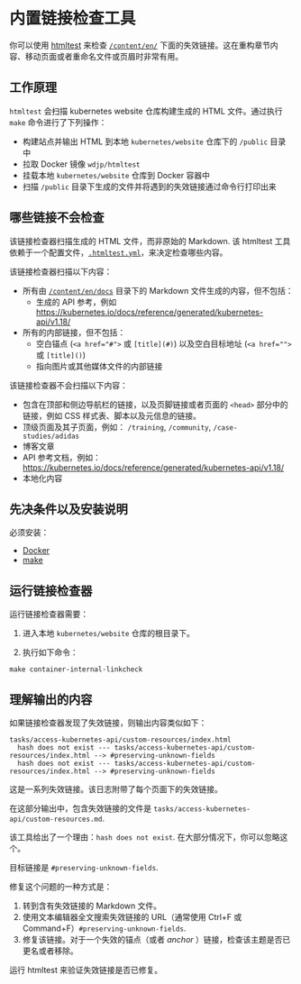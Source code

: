 <!-- 
# Internal link checking tool
 -->
# 内置链接检查工具

<!-- 
You can use [htmltest](https://github.com/wjdp/htmltest) to check for broken links in [`/content/en/`](https://git.k8s.io/website/content/en/). This is useful when refactoring sections of content, moving pages around, or renaming files or page headers.
 -->
你可以使用 [htmltest](https://github.com/wjdp/htmltest) 来检查 [`/content/en/`](https://git.k8s.io/website/content/en/) 下面的失效链接。这在重构章节内容、移动页面或者重命名文件或页眉时非常有用。

<!-- 
## How the tool works
 -->
## 工作原理

<!-- 
`htmltest` scans links in the generated HTML files of the kubernetes website repository. It runs using a `make` command which does the following:
 -->
`htmltest` 会扫描 kubernetes website 仓库构建生成的 HTML 文件。通过执行 `make` 命令进行了下列操作：

<!-- 
- Builds the site and generates output HTML in the `/public` directory of your local `kubernetes/website` repository
- Pulls the `wdjp/htmltest` Docker image
- Mounts your local `kubernetes/website` repository to the Docker image
- Scans the files generated in the `/public` directory and provides command line output when it encounters broken internal links 
-->
- 构建站点并输出 HTML 到本地 `kubernetes/website` 仓库下的 `/public` 目录中
- 拉取 Docker 镜像 `wdjp/htmltest`
- 挂载本地 `kubernetes/website` 仓库到 Docker 容器中
- 扫描 `/public` 目录下生成的文件并将遇到的失效链接通过命令行打印出来

<!-- 
## What it does and doesn't check
 -->
## 哪些链接不会检查

<!-- 
The link checker scans generated HTML files, not raw Markdown. The htmltest tool depends on a configuration file, [`.htmltest.yml`](https://git.k8s.io/website/.htmltest.yml), to determine which content to examine.

The link checker scans the following:
 -->
该链接检查器扫描生成的 HTML 文件，而非原始的 Markdown. 该 htmltest 工具依赖于一个配置文件，[`.htmltest.yml`](https://git.k8s.io/website/.htmltest.yml)，来决定检查哪些内容。

该链接检查器扫描以下内容：

<!-- 
- All content generated from Markdown in [`/content/en/docs`](https://git.k8s.io/website/content/en/docs/) directory, excluding:
  - Generated API references, for example https://kubernetes.io/docs/reference/generated/kubernetes-api/v1.18/
- All internal links, excluding:
  - Empty hashes (`<a href="#">` or `[title](#)`) and empty hrefs (`<a href="">` or `[title]()`)
  - Internal links to images and other media files
 -->
- 所有由 [`/content/en/docs`](https://git.k8s.io/website/content/en/docs/) 目录下的 Markdown 文件生成的内容，但不包括：
  - 生成的 API 参考，例如 https://kubernetes.io/docs/reference/generated/kubernetes-api/v1.18/
- 所有的内部链接，但不包括：
  - 空白锚点 (`<a href="#">` 或 `[title](#)`) 以及空白目标地址  (`<a href="">` 或 `[title]()`)
  - 指向图片或其他媒体文件的内部链接

<!-- 
The link checker does not scan the following:
 -->
该链接检查器不会扫描以下内容：

<!-- 
- Links included in the top and side nav bars, footer links, or links in a page's `<head>` section, such as links to CSS stylesheets, scripts, and meta information
- Top level pages and their children, for example: `/training`, `/community`, `/case-studies/adidas`
- Blog posts
- API Reference documentation, for example: https://kubernetes.io/docs/reference/generated/kubernetes-api/v1.18/
- Localizations
 -->
- 包含在顶部和侧边导航栏的链接，以及页脚链接或者页面的 `<head>` 部分中的链接，例如 CSS 样式表、脚本以及元信息的链接。
- 顶级页面及其子页面，例如： `/training`, `/community`, `/case-studies/adidas`
- 博客文章
- API 参考文档，例如：https://kubernetes.io/docs/reference/generated/kubernetes-api/v1.18/
- 本地化内容

<!-- 
## Prerequisites and installation
 -->
## 先决条件以及安装说明

<!-- 
You must install
 -->
必须安装：
* [Docker](https://docs.docker.com/get-docker/)
* [make](https://www.gnu.org/software/make/)
 
<!-- 
## Running the link checker
 -->
## 运行链接检查器

<!-- 
To run the link checker:
 -->
运行链接检查器需要：

<!-- 
1. Navigate to the root directory of your local `kubernetes/website` repository.

2. Run the following command:
 -->
1. 进入本地 `kubernetes/website` 仓库的根目录下。

2. 执行如下命令：

  ```
  make container-internal-linkcheck
  ```

<!-- 
## Understanding the output
 -->
## 理解输出的内容

<!-- 
If the link checker finds broken links, the output is similar to the following:
 -->
如果链接检查器发现了失效链接，则输出内容类似如下：

```
tasks/access-kubernetes-api/custom-resources/index.html
  hash does not exist --- tasks/access-kubernetes-api/custom-resources/index.html --> #preserving-unknown-fields
  hash does not exist --- tasks/access-kubernetes-api/custom-resources/index.html --> #preserving-unknown-fields
```

<!-- 
This is one set of broken links. The log adds an output for each page with broken links.

In this output, the file with broken links is `tasks/access-kubernetes-api/custom-resources.md`.

The tool gives a reason: `hash does not exist`. In most cases, you can ignore this.

The target URL is `#preserving-unknown-fields`.

One way to fix this is to:
 -->
这是一系列失效链接。该日志附带了每个页面下的失效链接。

在这部分输出中，包含失效链接的文件是 `tasks/access-kubernetes-api/custom-resources.md`.

该工具给出了一个理由：`hash does not exist`. 在大部分情况下，你可以忽略这个。

目标链接是 `#preserving-unknown-fields`.

修复这个问题的一种方式是：

<!-- 
1. Navigate to the Markdown file with a broken link.
2. Using a text editor, do a full-text search (usually Ctrl+F or Command+F) for the broken link's URL, `#preserving-unknown-fields`.
3. Fix the link. For a broken page hash (or _anchor_) link, check whether the topic was renamed or removed.
 -->
1. 转到含有失效链接的 Markdown 文件。
2. 使用文本编辑器全文搜索失效链接的 URL（通常使用 Ctrl+F 或 Command+F）`#preserving-unknown-fields`.
3. 修复该链接。对于一个失效的锚点（或者 _anchor_ ）链接，检查该主题是否已更名或者移除。

<!-- 
Run htmltest to verify that broken links are fixed.
 -->
运行 htmltest 来验证失效链接是否已修复。